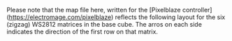 Please note that the map file here, written for the [Pixelblaze controller] (https://electromage.com/pixelblaze) 
reflects the following layout for the six (zigzag) WS2812 matrices in the base cube. The arros on each side indicates the direction of the
first row on that matrix. 
